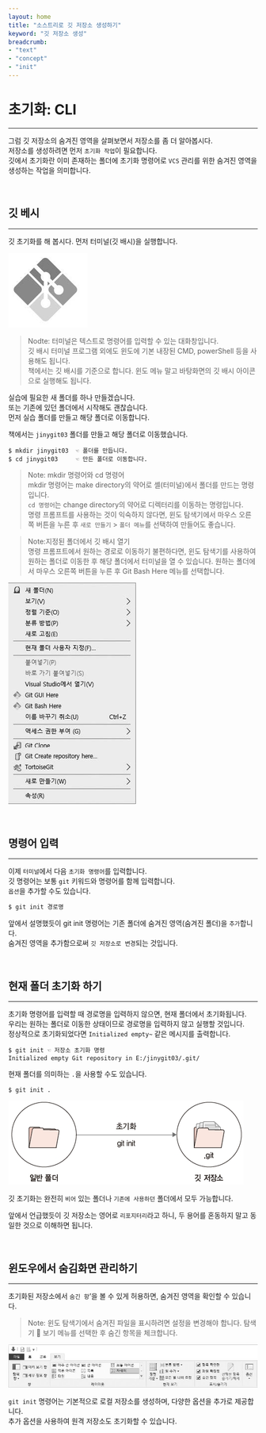 ```yaml
---
layout: home
title: "소스트리로 깃 저장소 생성하기"
keyword: "깃 저장소 생성"
breadcrumb:
- "text"
- "concept"
- "init"
---
```


# 초기화: CLI
---
그럼 깃 저장소의 숨겨진 영역을 살펴보면서 저장소를 좀 더 알아봅시다.  
저장소를 생성하려면 먼저 `초기화 작업`이 필요합니다.  
깃에서 초기화란 이미 존재하는 폴더에 초기화 명령어로 `VCS` 관리를 위한 숨겨진 영역을 생성하는 작업을 의미합니다.  

<br>

## 깃 베시
---
깃 초기화를 해 봅시다. 먼저 터미널(깃 배시)을 실행합니다.  

![깃초기화](./img/03-1.jpg)

>Nodte: 터미널은 텍스트로 명령어를 입력할 수 있는 대화창입니다.  
깃 배시 터미널 프로그램 외에도 윈도에 기본 내장된 CMD, powerShell 등을 사용해도 됩니다.  
책에서는 깃 배시를 기준으로 합니다. 윈도 메뉴 말고 바탕화면의 깃 배시 아이콘으로 실행해도 됩니다.

실습에 필요한 새 폴더를 하나 만들겠습니다.  
또는 기존에 있던 폴더에서 시작해도 괜찮습니다.  
먼저 실습 폴더를 만들고 해당 폴더로 이동합니다.  

책에서는 `jinygit03` 폴더를 만들고 해당 폴더로 이동했습니다.  

```
$ mkdir jinygit03  ☜ 폴더를 만듭니다.
$ cd jinygit03     ☜ 만든 폴더로 이동합니다.
```

>Note: mkdir 명령어와 cd 명령어  
mkdir 명령어는 make directory의 약어로 셸(터미널)에서 폴더를 만드는 명령입니다.  
`cd 명령어`는 change directory의 약어로 디렉터리를 이동하는 명령입니다.  
명령 프롬프트를 사용하는 것이 익숙하지 않다면, 윈도 탐색기에서 마우스 오른쪽 버튼을 누른 후 `새로 만들기` > `폴더 메뉴`를 선택하여 만들어도 좋습니다.  

>Note:지정된 폴더에서 깃 배시 열기  
명령 프롬프트에서 원하는 경로로 이동하기 불편하다면, 윈도 탐색기를 사용하여 원하는 폴더로 이동한 후 해당 폴더에서 터미널을 열 수 있습니다. 원하는 폴더에서 마우스 오른쪽 버튼을 누른 후 Git Bash Here 메뉴를 선택합니다.  

![](./img/03-2.jpg)

<br>

## 명령어 입력
---
이제 `터미널`에서 다음 `초기화 명령어`를 입력합니다.  
깃 명령어는 보통 `git` 키워드와 명령어를 함께 입력합니다.  
`옵션`을 추가할 수도 있습니다.  

```bash
$ git init 경로명
```

앞에서 설명했듯이 git init 명령어는 기존 폴더에 숨겨진 영역(숨겨진 폴더)을 `추가`합니다.  
숨겨진 영역을 추가함으로써 `깃 저장소로 변경`되는 것입니다.  

<br>

## 현재 폴더 초기화 하기
---
초기화 명령어를 입력할 때 경로명을 입력하지 않으면, 현재 폴더에서 초기화됩니다.  
우리는 원하는 폴더로 이동한 상태이므로 경로명을 입력하지 않고 실행할 것입니다.  
정상적으로 초기화되었다면 `Initialized empty~` 같은 메시지를 출력합니다.  

```
$ git init ☜ 저장소 초기화 명령
Initialized empty Git repository in E:/jinygit03/.git/
```

현재 폴더를 의미하는 `.`을 사용할 수도 있습니다.
```
$ git init .
```

![그림](./img/03-3.jpg)

깃 초기화는 완전히 `비어` 있는 폴더나 `기존에 사용하던` 폴더에서 모두 가능합니다.  

앞에서 언급했듯이 깃 저장소는 영어로 `리포지터리`라고 하니, 두 용어를 혼동하지 말고 동일한 것으로 이해하면 됩니다.  

<br>

## 윈도우에서 숨김화면 관리하기
---
초기화된 저장소에서 `숨긴 항`’을 볼 수 있게 허용하면, 숨겨진 영역을 확인할 수 있습니다.  

>Note: 윈도 탐색기에서 숨겨진 파일을 표시하려면 설정을 변경해야 합니다. 탐색기  보기 메뉴를 선택한 후 숨긴 항목을 체크합니다.  

![그림](./img/03-4.jpg)

`git init` 명령어는 기본적으로 로컬 저장소를 생성하며, 다양한 옵션을 추가로 제공합니다.  
추가 옵션을 사용하여 원격 저장소도 초기화할 수 있습니다.  
  

<br>